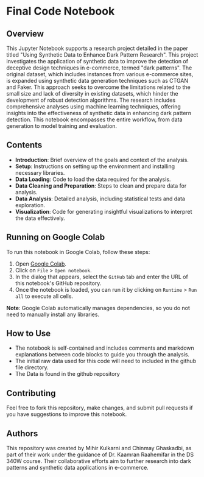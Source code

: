 # Final Code Notebook

## Overview
This Jupyter Notebook supports a research project detailed in the paper titled "Using Synthetic Data to Enhance Dark Pattern Research". This project investigates the application of synthetic data to improve the detection of deceptive design techniques in e-commerce, termed "dark patterns". The original dataset, which includes instances from various e-commerce sites, is expanded using synthetic data generation techniques such as CTGAN and Faker. This approach seeks to overcome the limitations related to the small size and lack of diversity in existing datasets, which hinder the development of robust detection algorithms. The research includes comprehensive analyses using machine learning techniques, offering insights into the effectiveness of synthetic data in enhancing dark pattern detection. This notebook encompasses the entire workflow, from data generation to model training and evaluation.


## Contents
- **Introduction**: Brief overview of the goals and context of the analysis.
- **Setup**: Instructions on setting up the environment and installing necessary libraries.
- **Data Loading**: Code to load the data required for the analysis.
- **Data Cleaning and Preparation**: Steps to clean and prepare data for analysis.
- **Data Analysis**: Detailed analysis, including statistical tests and data exploration.
- **Visualization**: Code for generating insightful visualizations to interpret the data effectively.

## Running on Google Colab
To run this notebook in Google Colab, follow these steps:

1. Open [Google Colab](https://colab.research.google.com/).
2. Click on `File` > `Open notebook`.
3. In the dialog that appears, select the `GitHub` tab and enter the URL of this notebook's GitHub repository.
4. Once the notebook is loaded, you can run it by clicking on `Runtime` > `Run all` to execute all cells.

**Note**: Google Colab automatically manages dependencies, so you do not need to manually install any libraries.

## How to Use
- The notebook is self-contained and includes comments and markdown explanations between code blocks to guide you through the analysis.
- The initial raw data used for this code will need to included in the github file directory.
- The Data is found in the github repository 

## Contributing
Feel free to fork this repository, make changes, and submit pull requests if you have suggestions to improve this notebook.

## Authors
This repository was created by Mihir Kulkarni and Chinmay Ghaskadbi, as part of their work under the guidance of Dr. Kaamran Raahemifar in the DS 340W course. Their collaborative efforts aim to further research into dark patterns and synthetic data applications in e-commerce.
